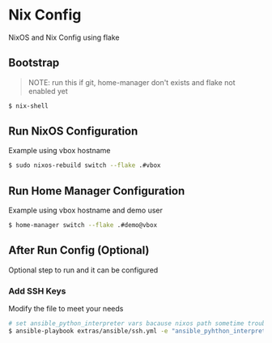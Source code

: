 # Nix Config

NixOS and Nix Config using flake

## Bootstrap

> NOTE: run this if git, home-manager don't exists and flake not enabled yet

```sh
$ nix-shell
```

## Run NixOS Configuration

Example using vbox hostname

```sh
$ sudo nixos-rebuild switch --flake .#vbox
```

## Run Home Manager Configuration

Example using vbox hostname and demo user

```sh
$ home-manager switch --flake .#demo@vbox
```

## After Run Config (Optional)

Optional step to run and it can be configured

### Add SSH Keys

Modify the file to meet your needs

```sh
# set ansible_python_interpreter vars bacause nixos path sometime troublesome
$ ansible-playbook extras/ansible/ssh.yml -e "ansible_pyhthon_interpreter=$(which python)"
```
